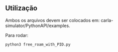 ## Utilização

Ambos os arquivos devem ser colocados em: carla-simulator/PythonAPI/examples. <br>

Para rodar:

```
python3 free_roam_with_PID.py
```